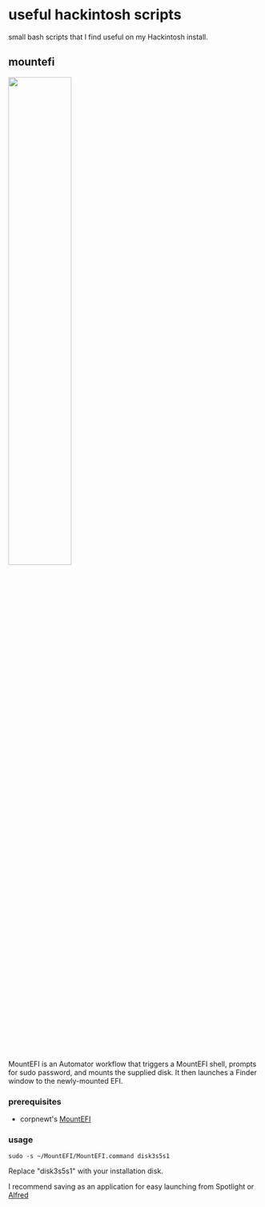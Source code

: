 # useful hackintosh scripts
 
 small bash scripts that I find useful on my Hackintosh install.

## mountefi


<img src="https://github.com/CarterLiebman/hackintosh/blob/scripts/img/mountefi-workflow.png" width="50%" style="align=center">

MountEFI is an Automator workflow that triggers a MountEFI shell, prompts for sudo password, and mounts the supplied disk. It then launches a Finder window to the newly-mounted EFI.


### prerequisites

- corpnewt's [MountEFI](https://github.com/corpnewt/MountEFI)

### usage

` sudo -s ~/MountEFI/MountEFI.command disk3s5s1 `

Replace "disk3s5s1" with your installation disk.

I recommend saving as an application for easy launching from Spotlight or [Alfred](https://alfredapp.com)
